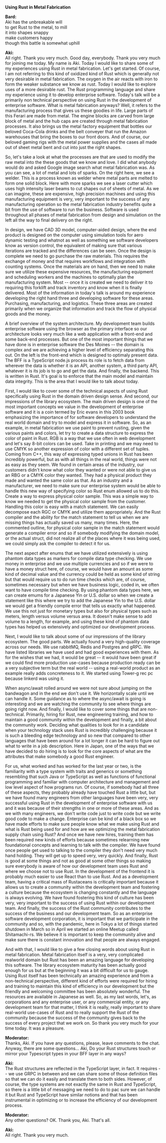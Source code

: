 **Using Rust in Metal Fabrication**

**Bard:**  
Aki has the unbreakable will  
to get Rust to the metal, to mill  
it into shapes snappy  
make customers happy  
though this battle is somewhat uphill


**Aki:**  
All right. Thank you very much. Good day, everybody. Thank you very much for joining me today. My name is Aki. Today I would like to share some of my experiences using Rust in metal fabrication. Let's get started. Of course, I am not referring to this kind of oxidized kind of Rust which is generally not very desirable in metal fabrication. The oxygen in the air reacts with iron to form the weaker substance we know as rust. Today I would like to explore uses of a more desirable rust. The Rust programming language and share my experience using it to develop enterprise software. Today's talk will be a primarily non technical perspective on using Rust in the development of enterprise software. What is metal fabrication anyways? Well, it refers to the manufacturing process that gives us these goodies in life. Large parts of this Ferari are made from metal. The engine blocks are carved from large block of metal and the hub caps are created through metal fabrication processes. It also brings us the metal factory equipment that bottles our beloved Coca-Cola drinks and the belt conveyer that run the Amazon warehouses that bring the boxes to our front doors. And of course, our beloved gaming rigs with the metal power supplies and the cases all made out of sheet metal bent and cut into just the right shapes.

So, let's take a look at what the processes are that are used to modify the raw metal into the these goods that we know and love. I did what anybody would do and asked Google image search what metal fabrication was. As you can see, a lot of metal and lots of sparks. On the right here, we see a welder. This is a process known as welder where metal parts are melted to form one solid block. Here with more sparks we see a laser cutter which uses high intensity laser beams to cut shapes out of sheets of metal. As we can imagine, these are expensive, high precision machines and using this manufacturing equipment is very, very important to the success of any manufacturing operation so the metal fabrication industry benefits quite a bit from the use of software to run the business. Software is used throughout all phases of metal fabrication from design and simulation on the left all the way to final delivery on the right.

In design, we have CAD 3D model, computer-aided design, where the end product is designed on the computer using simulation tools for aero dynamic testing and whatnot as well as something we software developers know as version control, the equivalent of making sure that various iterations are tracked and the differences can be seen. Once the design is complete we need to go purchase the raw materials. This requires the exchange of money and that requires workflows and integration with counting systems. Once the materials are on hand, then we need to make sure we utilize these expensive resources, the manufacturing equipment and scheduling workers and the machines to optimally plan the manufacturing system. Most -- once it is created we need to deliver it to requiring this forklift and track inventory and know when it is finally delivered. Most of the information in today's talk is around my experience developing the right hand three and developing software for these areas. Purchasing, manufacturing, and logistics. These three areas are created primarily when we organize that information and 
track the flow of physical goods and the money.

A brief overview of the system architecture. My development team builds enterprise software using the browser as the primary interface so our architecture looks very much like a web application with a front-end and some back-end processes. But one of the most important things that we have done is in enterprise software the Des Moines -- the domain is complex and we are achieving a higher level of efficiency separating this out. On the left is the front-end which is designed to optimaly present data. The BFF is a TypeScript node.js process its role is to fetch data from wherever the data is whether it is an API, another system, a third party API, whatever it is its job is to go and get the data. And finally, the backend. This is written in Rust. It's goal is to enforce that the main model and maintain data integrity. This is the area that I would like to talk about today.

First, I would like to cover some of the technical aspects of using Rust specifically using Rust in the domain driven design sense. And second, our impressions of the library ecosystem. The main driven design is one of the most important concepts we value in the development of enterprise software and it is a coin termed by Eric evans in this 2003 book emphasizing the importance of for software developers to understand the real world domain and try to model and express it in software. So, as an example, in metal fabrication we use paint to prevent rusting, given the various paints and colors, let try to create a data structure to express the color of paint in Rust. RGB is a way that we use often in web development and let's say 8-bit colors can be used. Take in printing and we may need to use CMYK so another expression of color with a different set of tuples. Coming from C++, this way of expressing typed unions in Rust has been incredibly powerful, but as with all things in the real world, things were not as easy as they seem. We found in certain areas of the industry, our customers didn't know what color they wanted or were not able to give us an RBG or a CMYK color they wanted. They had a physical product they made and wanted the same color as that. As an industry and a manufacturer, we need to make sure our enterprise system would be able to handle this new way of specifying color so Rust enum allowed us to do this. Create a way to express physical color sample. This was a simple way to know we needed to get the physical color sample from the customer. Handling this color is easy with a match statement. We can easily decompose each RGC or CMYK and utilize them appropriately. And the Rust compiler and the ability for the match statement to tell us when we are missing things has actually saved us many, many times. Here, the commented outline, for physical color sample in the match statement would generate a compiler error and so if somebody modifying the domain model, or the actual struct, did not realize all of the places where it was being used, we could simply ask the compiler to detect it for us.

The next aspect after enums that we have utilized extensively is using phantom data types as markers for compile data type checking. We use money in enterprise and we use multiple currencies and so if we were to have a money struct here, of course, we would have an amount as some kind of decimal value and the currency could be held as some kind of string but that would require us to do run time checks which are, of course, sometimes necessary but when we have business logic, coded in, we often want to have compile time checking. By using phantom data types here, we can create emums for a Japanese Yin or U.S. dollar so when we create a statement like this where we try to add the Japanese Yin to the U.S. dollar we would get a friendly compile error that tells us exactly what happened. We use this not just for monetary types but also for physical types such as meters, length versus volume versus area. It doesn't make sense to add volume to a length, for example, and using these kind of phantom data types has helped us extensively and optimized our development process.

Next, I would like to talk about some of our impressions of the library ecosystem. The good parts. We actually found a very high-quality coverage across our needs. We use rabbitMQ, Redis and Postgres and gRPC. We have listed libraries we have used and had good experiences with them. As for the wishes that we had, it would be great -- it would have been great if we could find more production use-cases because production ready can be a very subjective term but the real world -- using a real-world product as an example really adds concreteness to it. We started using Tower-g rec pc because linkerd was using it.

When async/await rolled around we were not sure about jumping on the bandwagon and in the end we don't use it. We horizontally scale until we can handle it. Some guidance as to where the async/await is going is interesting and we are watching the community to see where things are going right now. And finally, I would like to cover some things that are non-technical. Primarily, hiring for Rust, new engineering training, and how to maintain a good community within the development and finally, a bit about the community work. Deciding what qualities to look for in a candidate when your technology stack uses Rust is incredibly challenging because it is such a bleeding edge technology and so new that compared to other languages that have been around for a lot longer it can be hard to figure out what to write in a job description. Here in Japan, one of the ways that we have decided to do hiring is to look for the core aspects of what are the attributes that make somebody a good Rust engineer.

For us, what worked and has worked for the last year or two, is the familiarity with a type system with traits and generics or something resembling that such Java or TypeScript as well as functions of functional programming and familiar with computer architecture and management and low level aspect of how programs run. Of course, if somebody had all three of these aspects, they probably already have touched Rust a little but, but we have found many engineers from other languages have been very, very successful using Rust in the development of enterprise software with us and it was because of their strengths in one or more of these areas. And as we with many engineers, we don't write code just to write code but we write good code to make a change. Enterprise can be kind of a black box so we have made efforts to make sure people know what we make using Rust and what is Rust being used for and how are we optimizing the metal fabrication supply chain using Rust? And once we have new hires, training them has been required new kinds of efforts because sometimes relearning new foundational concepts and learning to talk with the compiler. We have found once people get used to talking to the compiler they don't need very much hand holding. They will get up to speed very, very quickly. And finally, Rust is good at some things and not as good at some other things so making sure everybody is aware of how our development team uses Rust and where we choose not to use Rust. In the development of the frontend it is probably much easier to use React than to use Rust. And as a development team, having a critical mass of Rustaceans is critically important because it allows us to create a community within the development team and fostering a culture because the ecosystem is changing constantly and the language is always evolving. We have found fostering this kind of culture has been very, very important to the success of using Rust within our development team. And finally, the success of the Rust community contributes to the success of the business and our development team. So as an enterprise software development corporation, it is important that we participate in the community and so, with the pandemic, here in Tokyo a lot of things started shutdown in March so in April we started an online Meetup called Shitamachi-rs. We believe it is important to keep the community alive and make sure there is constant innovation and that people are always engaged.

And with that, I would like to give a few closing words about using Rust in metal fabrication. Metal fabrication itself is a very, very complicated realworld domain but Rust has been an amazing language for developing this software. The library ecosystem maturity has been actually good enough for us but at the beginning it was a bit difficult for us to gauge. Using Rust itself has been technically an amazing experience and from a non-technical perspective, different kind of efforts were required for hiring and training to maintain this kind of efficiency in our development but the friendly and welcoming committee has been absolutely wonderful. The resources are available in Japanese as well. So, as my last words, let's, as corporations and any enterprise user, or any commercial entity, or any development team for that matter, I think it is really, really important to share real-world use-cases of Rust and to really support the Rust of the community because the success of the community gives back to the success of every project that we work on. So thank you very much for your time today. It was a pleasure.


**Moderator:**  
Thanks, Aki. If you have any questions, please, leave comments to the chat. Anyway, there are some questions... Aki, Do your Rust structures touch or mirror your Typescript types in your BFF layer in any ways? 

**Aki:**  
The Rust structures are reflected in the TypeScript layer, in fact. It requires -- we use GRPC in between and we can share some of those definition files so that we can do it easily and translate them to both sides. However, of course, the type systems are not exactly the same in Rust and TypeScript, so there is a little bit of messaging we need to do to pac sure we can handle it but Rust and TypeScript have similar notions and that has been instrumental in optimizing or to increase the efficiency of our development process. 

**Moderator:**  
Any other questions? OK. Thank you, Aki. That's all. 

**Aki:**  
All right. Thank you very much.

